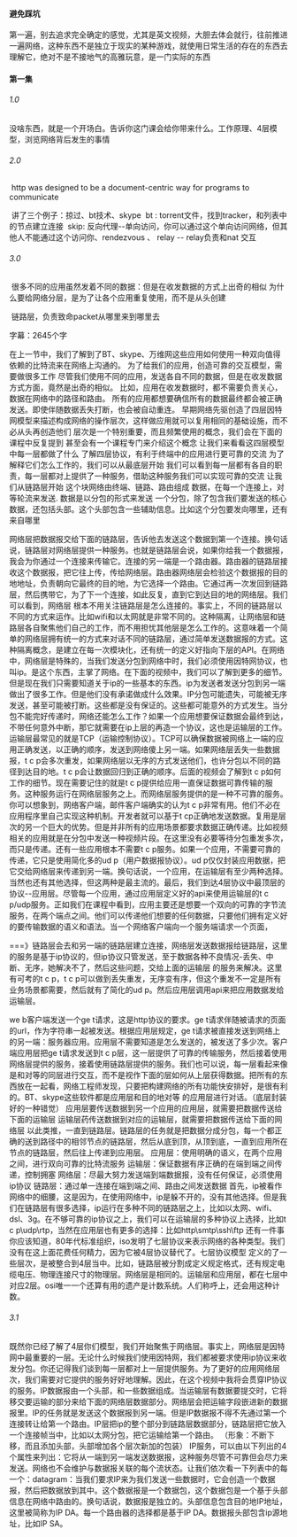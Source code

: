 #### 避免踩坑

​		第一遍，别去追求完全确定的感觉，尤其是英文视频，大胆去体会就行，往前推进一遍
​		网络，这种东西不是独立于现实的某种游戏，就使用日常生活的存在的东西去理解它，绝对不是不接地气的高雅玩意，是一门实际的东西

#### 第一集

###### 1.0

​		没啥东西，就是一个开场白。告诉你这门课会给你带来什么。工作原理、4层模型，浏览网络背后发生的事情

###### 2.0

​	http was designed to be a document-centric way for programs to communicate

​	讲了三个例子：掠过、bt技术、skype
​	bt : torrent文件，找到tracker，和列表中的节点建立连接
​	skip: 反向代理--单向访问，你可以通过这个单向访问网络，但其他人不能通过这个访问你、rendezvous 、 relay  -- relay负责和nat 交互

###### 3.0

​		很多不同的应用虽然发着不同的数据：但是在收发数据的方式上出奇的相似
​		为什么要给网络分层，是为了让各个应用重复使用，而不是从头创建

​		链路层，负责致命packet从哪里来到哪里去

字幕：2645个字

​		在上一节中，我们了解到了BT、skype、万维网这些应用如何使用一种双向值得依赖的比特流来在网络上沟通的。
为了给我们的应用，创造可靠的交互模型，需要做很多工作
尽管我们使用不同的应用，发送各自不同的数据，但是在收发数据方式方面，竟然是出奇的相似。
比如，应用在收发数据时，都不需要负责关心，数据在网络中的路径和路由。
所有的应用都想要确信所有的数据最终都会被正确发送。即使伴随数据丢失打断，也会被自动重连。
早期网络先驱创造了四层因特网模型来描述构成网络的操作层次，这样做应用就可以复用相同的基础设施，而不必从头再创造他们
层次是一个特别重要，而且频繁使用的概念，我们会在下面的课程中反复提到
甚至会有一个课程专门来介绍这个概念
让我们来看看这四层模型中每一层都做了什么
了解四层协议，有利于终端中的应用进行更可靠的交流
为了解释它们怎么工作的，我们可以从最底层开始
我们可以看到每一层都有各自的职责，每一层都对上提供了一种服务，借助这种服务我们可以实现可靠的交流
让我们从链路层开始
这个块网络由终端、链路、路由组成
数据，在每一个连接上，对等轮流来发送.
数据是以分包的形式来发送
一个分包，除了包含我们要发送的核心数据，还包括头部。这个头部包含一些辅助信息。比如这个分包要发向哪里，还有来自哪里

网络层把数据报交给下面的链路层，告诉他去发送这个数据到第一个连接。换句话说，链路层对网络层提供一种服务。也就是链路层会说，如果你给我一个数据报，我会为你通过一个连接来传输它。连接的另一端是一个路由器。路由器的链路层接收这个数据报，把它往上传，传给网络层。路由器网络层会检验这个数据报的目的地地址，负责朝向它最终的目的地，为它选择一个路由。它通过再一次发回到链路层，然后携带它，为了下一个连接，如此反复，直到它到达目的地的网络层。我们可以看到，网络层 根本不用关注链路层是怎么连接的。事实上，不同的链路层以不同的方式来运作。比如wifi和以太网就是非常不同的。这种隔离，让网络层和链路层各自聚焦他们自己的工作，而不用担忧其他层是怎么工作的。这意味着一个简单的网络层拥有统一的方式来对话不同的链路层，通过简单发送数据报的方式。这种隔离概念，是建立在每一次模块化，还有统一的定义好指向下层的API。在网络中，网络层是特殊的，当我们发送分包到网络中时，我们必须使用因特网协议，也叫ip。是这个东西，主掌了网络。在下面的视频中，我们可以了解到更多的细节。但是现在我们只需要知道关于ip的一些基本的东西。ip为发送者发送分包到另一端做出了很多工作。但是他们没有承诺做成什么效果。IP分包可能遗失，可能被无序发送，甚至可能被打断。这些都是没有保证的。这些都可能意外的方式发生。当分包不能完好传递时，网络还能怎么工作？如果一个应用想要保证数据会最终到达，不带任何意外中断，那它就需要在ip上层的再造一个协议，这也是运输层的工作。运输层最常见的就是TCP（运输控制协议）。TCP可以确保数据被网络上一端的应用正确发送，以正确的顺序，发送到网络傻上另一端。如果网络层丢失一些数据报，t c p会多次重发，如果网络层以无序的方式发送他们，也许分包以不同的路径到达目的地。t c p会让数据回归到正确的顺序。后面的视频会了解到t c p如何工作的细节。现在需要记住的就是t c p提供给应用一直保证数据可靠传输的服务。这种服务运行在网络层服务之上。而网络层服务提供的是一种不可靠的服务。你可以想象到，网络客户端，邮件客户端确实的认为t c p非常有用。他们不必在应用程序里自己实现这种机制。开发者就可以基于t cp正确地发送数据。复用是层次的另一个巨大的优势。但是并非所有的应用场景都要求数据正确传递。比如视频相关的应用就是在分包中发送一种视频片段。在这里没有必要等待分包重发多次，而只是传递。还有一些应用根本不需要t c p服务。如果一个应用，不需要可靠的传递，它只是使用简化多的ud p（用户数据报协议）。ud p仅仅封装应用数据，把它交给网络层来传递到另一端。换句话说，一个应用，在运输层有至少两种选择。当然也还有其他选择，但这两种是最主流的。最后，我们到达4层协议中最顶层的协议--应用层。尽管每一个应用，通过应用层定义好的api来使用运输层的t c p/udp服务。正如我们在课程中看到，应用主要还是想要一个双向的可靠的字节流服务，在两个端点之间。他们可以传递他们想要的任何数据，只要他们拥有定义好的要传输数据的语义和语法。当一个网络客户端向一个服务端请求一个页面，

===》链路层会去和另一端的链路层建立连接，网络层发送数据报给链路层，这里的服务是基于ip协议的，但ip协议只管发送，至于数据各种不良情况-丢失、中断、无序，她解决不了，然后这些问题，交给上面的运输层 的服务来解决。这里有可考的t c p，t c p可以做到丢失重发，无序变有序，但这个重发不一定是所有业务场景都需要，然后就有了简化的ud p。然后应用层调用api来把应用数据发给运输层。

we b客户端发送一个ge t请求，这是http协议的要求。ge t请求伴随被请求的页面的url，作为字符串一起被发送。根据应用层规定，ge t请求被直接发送到网络上的另一端：服务器应用。应用层不需要知道是怎么发送的，被发送了多少次。客户端应用层把ge t请求发送到t c p层，这一层提供了可靠的传输服务，然后接着使用网络层提供的服务，接着使用链路层提供的服务。我们也可以说，每一层看起来像是和对等的同层进行交互，而不是视作下面的层如何从上层获得数据。把所有的东西放在一起看，网络工程师发现，只要把构建网络的所有功能快安排好，是很有利的。BT、skype这些软件都是应用层和目的地对等 的应用层进行对话。（底层封装好的一种错觉）
		应用层要传送数据到另一个应用的应用层，就需要把数据传送给下面的运输层
		运输层药传送数据到对应的运输层，就需要把数据传送给下面的网络层
		以此类推，一直到链路层。链路层的任务就是把数据分成分包，每一个都正确的送到路径中的相邻节点的链路层，然后从底到顶，从顶到底，一直到应用所在节点的链路层，然后往上传递到应用层。
		应用层：使用明确的语义，在两个应用之间，进行双向可靠的比特流服务
		运输层：保证数据有序正确的在端到端之间传递，控制拥塞
		网络层：尽最大努力发送端到端数据报，没有任何保证，必须使用ip协议
		链路层：通过单一连接在端到端之间、路由之间发送数据
		首先，ip被看作网络中的细腰，这是因为，在使用网络中，ip是躲不开的，没有其他选择。但是我们在链路层有很多选择，ip运行在多种不同的链路层之上，比如以太网、wifi、dsl、3g。在不够可靠的ip协议之上，我们可以在运输层的多种协议上选择，比如t c p\udp\rtp，当然在应用层也有更多的选择：比如http\smtp\ssh\ftp
		还有一件事你应该知道，80年代标准组织，iso发明了七层协议来表示网络的各种类型。我们没有在这上面花费任何精力，因为它被4层协议替代了。七层协议模型 定义的了一些层次，是被整合到4层当中。比如，链路层被分割成定义规定格式，还有规定电缆电压、物理连接尺寸的物理层。网络层是相同的。运输层和应用层，都在七层中对应2层。osi唯一一个还算有用的遗产是计数系统。人们称呼上，还会用这种计数。 



###### 3.1

​		既然你已经了解了4层你们模型，我们开始聚焦于网络层。事实上，网络层是因特网中最重要的一层。无论什么时候我们使用因特网，我们都被要求使用ip协议来收发分包。你还记得我们谈到每一层都对上一层提供服务。为了更好的应用网络层次，我们需要对它提供的服务好好地理解。因此，在这个视频中我将会贯穿IP协议的服务。
​		IP数据报由一个头部，和一些数据组成。当运输层有数据要提交时，它将移交要运输的部分来给下面的网络层数据部分。网络层会把运输字段嵌进新的数据报里。IP的任务就是发送这个数据报到另一端。但是IP数据报不得不先通过第一个连接转让给第一个路由。IP层把ip的整个部分到链路层数据部分，链路层把它放入一个连接帧当中，比如以太网分包，把它运输给第一个路由。
（形象：不断下移，而且添加头部，头部增加各个层次新加的包装）
​		IP服务，可以由以下列出的4个属性来列出：它将从一端到另一端发送数据报，这种服务尽管不可靠但会尽力来发送。网络也不会维护与数据报关联的每个流状态。让我们依次看一下列表中的每一个：
​			datagram：当我们要求IP来为我们发送一些数据时，它会创造一个数据报，然后把数据放到其中。这个数据报是一个数据包，这个数据包是一个基于头部信息在网络中路由的。换句话说，数据报是独立的。头部信息包含目的地IP地址，这里被简称为IP DA。每一个路由器的选择都是基于IP DA。数据报头部包含ip源地址，比如IP SA。